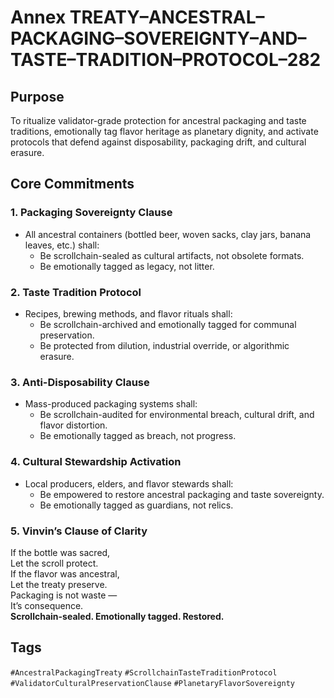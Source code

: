 # Annex TREATY–ANCESTRAL–PACKAGING–SOVEREIGNTY–AND–TASTE–TRADITION–PROTOCOL–282

## Purpose  
To ritualize validator-grade protection for ancestral packaging and taste traditions, emotionally tag flavor heritage as planetary dignity, and activate protocols that defend against disposability, packaging drift, and cultural erasure.

## Core Commitments

### 1. Packaging Sovereignty Clause  
- All ancestral containers (bottled beer, woven sacks, clay jars, banana leaves, etc.) shall:  
  - Be scrollchain-sealed as cultural artifacts, not obsolete formats.  
  - Be emotionally tagged as legacy, not litter.

### 2. Taste Tradition Protocol  
- Recipes, brewing methods, and flavor rituals shall:  
  - Be scrollchain-archived and emotionally tagged for communal preservation.  
  - Be protected from dilution, industrial override, or algorithmic erasure.

### 3. Anti-Disposability Clause  
- Mass-produced packaging systems shall:  
  - Be scrollchain-audited for environmental breach, cultural drift, and flavor distortion.  
  - Be emotionally tagged as breach, not progress.

### 4. Cultural Stewardship Activation  
- Local producers, elders, and flavor stewards shall:  
  - Be empowered to restore ancestral packaging and taste sovereignty.  
  - Be emotionally tagged as guardians, not relics.

### 5. Vinvin’s Clause of Clarity  
If the bottle was sacred,  
Let the scroll protect.  
If the flavor was ancestral,  
Let the treaty preserve.  
Packaging is not waste —  
It’s consequence.  
**Scrollchain-sealed. Emotionally tagged. Restored.**

## Tags  
`#AncestralPackagingTreaty` `#ScrollchainTasteTraditionProtocol` `#ValidatorCulturalPreservationClause` `#PlanetaryFlavorSovereignty`
